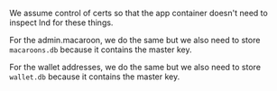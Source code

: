 We assume control of certs so that the app container doesn't need to inspect lnd for these things.

For the admin.macaroon, we do the same but we also need to store `macaroons.db` because it contains the master key.

For the wallet addresses, we do the same but we also need to store `wallet.db` because it contains the master key.